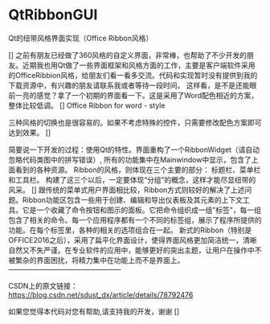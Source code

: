 # QtRibbonGUI

Qt的纽带风格界面实现（Office Ribbon风格）

[]
    之前有朋友已经做了360风格的自定义界面，非常棒，也帮助了不少开发的朋友。近期我也用Qt做了一些界面框架和风格方面的工作，主要是客户端软件采用的OfficeRibbion风格，给朋友们看一看多交流。代码和实现暂时没有提供到我的下载资源中，有兴趣的朋友请联系我或者等待一段时间。
    这样看，是不是还能眼前一亮的感觉？拿了一个初期的界面看一下。这是采用了Word配色相近的方案，整体比较低调。
[]
Office Ribbon for word - style

三种风格的切换也是很容易的。如果不考虑特殊的控件，只需要修改配色方案即可达到效果。
[]


简要说一下开发的过程：使用Qt的特性。界面重构了一个RibbonWidget（请自动忽略代码类图中的拼写错误）, 所有的功能集中在Mainwindow中显示，包含了上面看到的各种资源。 Ribbon的风格，则体现在三个主要的部分： 标题栏、菜单栏和工具栏。
构建了这三个以后，一定要体现“分组”的概念，这样才能尽显纽带的风采。
[]
跟传统的菜单式用户界面相比较，Ribbon方式则较好的解决了上述问题。Ribbon功能区包含一些用于创建、编辑和导出仪表板及其元素的上下文工具。它是一个收藏了命令按钮和图示的面板。它把命令组织成一组"标签"，每一组包含了相关的命令。每一个应用程序都有一个不同的标签组，展示了程序所提供的功能。在每个标签里，各种的相关的选项组合在一起。
    新式的Ribbon（特别是OFFICE2016之后），采用了扁平化界面设计，使得界面风格更加简洁统一，清晰自然又不失严谨。在专业软件的应用中，能够更好的突出主题，让用户在操作中不被繁杂的界面困扰，将精力集中在功能上而不是界面上。
————————————————

CSDN上的原文链接：https://blog.csdn.net/sdust_dx/article/details/78792476

如果您觉得本代码对您有帮助,请支持我的开发，谢谢
[]